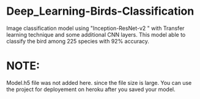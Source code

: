 # Deep_Learning-Birds-Classification
Image classification model using "Inception-ResNet-v2 " with Transfer learning technique and some additional CNN layers. This model able to classify the bird among 225 species with 92% accuracy.
# NOTE:
Model.h5 file was not added here. since the file size is large. You can use the project for deployement on heroku after you saved your model.
